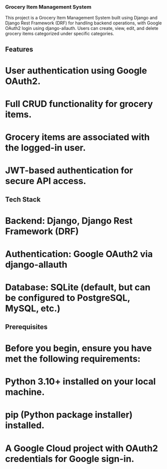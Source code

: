 ### Grocery Item Management System
This project is a Grocery Item Management System built using Django and Django Rest Framework (DRF) for handling backend operations, with Google OAuth2 login using django-allauth. Users can create, view, edit, and delete grocery items categorized under specific categories.

## Features
# User authentication using Google OAuth2.
# Full CRUD functionality for grocery items.
# Grocery items are associated with the logged-in user.
# JWT-based authentication for secure API access.

## Tech Stack
# Backend: Django, Django Rest Framework (DRF)
# Authentication: Google OAuth2 via django-allauth
# Database: SQLite (default, but can be configured to PostgreSQL, MySQL, etc.)

## Prerequisites

# Before you begin, ensure you have met the following requirements:

# Python 3.10+ installed on your local machine.
# pip (Python package installer) installed.
# A Google Cloud project with OAuth2 credentials for Google sign-in.
